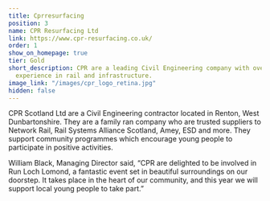 ```yaml
---
title: Cprresurfacing
position: 3
name: CPR Resurfacing Ltd
link: https://www.cpr-resurfacing.co.uk/
order: 1
show_on_homepage: true
tier: Gold
short_description: CPR are a leading Civil Engineering company with over 30 years’
  experience in rail and infrastructure.
image_link: "/images/cpr_logo_retina.jpg"
hidden: false
---
```


CPR Scotland Ltd are a Civil Engineering contractor located in Renton, West Dunbartonshire. They are a family ran company who are trusted suppliers to Network Rail, Rail Systems Alliance Scotland, Amey, ESD and more. They support community programmes which encourage young people to participate in positive activities.

William Black, Managing Director said, “CPR are delighted to be involved in Run Loch Lomond, a fantastic event set in beautiful surroundings on our doorstep. It takes place in the heart of our community, and this year we will support local young people to take part.”